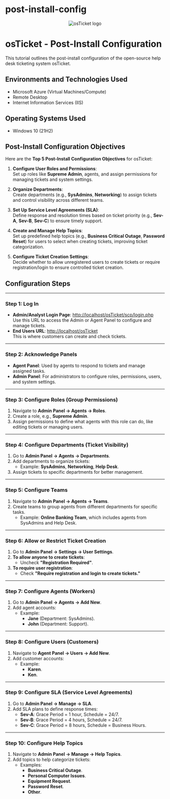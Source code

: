 # post-install-config
<p align="center">
<img src="https://i.imgur.com/Clzj7Xs.png" alt="osTicket logo"/>
</p>

<h1>osTicket - Post-Install Configuration</h1>
This tutorial outlines the post-install configuration of the open-source help desk ticketing system osTicket.<br />



<h2>Environments and Technologies Used</h2>

- Microsoft Azure (Virtual Machines/Compute)
- Remote Desktop
- Internet Information Services (IIS)

<h2>Operating Systems Used </h2>

- Windows 10</b> (21H2)

<h2>Post-Install Configuration Objectives</h2>

Here are the **Top 5 Post-Install Configuration Objectives** for osTicket:

1. **Configure User Roles and Permissions**:  
   Set up roles like **Supreme Admin**, agents, and assign permissions for managing tickets and system settings.

2. **Organize Departments**:  
   Create departments (e.g., **SysAdmins**, **Networking**) to assign tickets and control visibility across different teams.

3. **Set Up Service Level Agreements (SLA)**:  
   Define response and resolution times based on ticket priority (e.g., **Sev-A**, **Sev-B**, **Sev-C**) to ensure timely support.

4. **Create and Manage Help Topics**:  
   Set up predefined help topics (e.g., **Business Critical Outage**, **Password Reset**) for users to select when creating tickets, improving ticket categorization.

5. **Configure Ticket Creation Settings**:  
   Decide whether to allow unregistered users to create tickets or require registration/login to ensure controlled ticket creation.


<h2>Configuration Steps</h2>

---


### **Step 1: Log In**
- **Admin/Analyst Login Page**: [http://localhost/osTicket/scp/login.php](http://localhost/osTicket/scp/login.php)  
  Use this URL to access the Admin or Agent Panel to configure and manage tickets.  
- **End Users URL**: [http://localhost/osTicket](http://localhost/osTicket)  
  This is where customers can create and check tickets.


---


### **Step 2: Acknowledge Panels**
- **Agent Panel**: Used by agents to respond to tickets and manage assigned tasks.  
- **Admin Panel**: For administrators to configure roles, permissions, users, and system settings.  



---


### **Step 3: Configure Roles (Group Permissions)**
1. Navigate to **Admin Panel -> Agents -> Roles**.
2. Create a role, e.g., **Supreme Admin**.
3. Assign permissions to define what agents with this role can do, like editing tickets or managing users.


---


### **Step 4: Configure Departments (Ticket Visibility)**
1. Go to **Admin Panel -> Agents -> Departments**.
2. Add departments to organize tickets:
   - Example: **SysAdmins**, **Networking**, **Help Desk**.
3. Assign tickets to specific departments for better management.



---


### **Step 5: Configure Teams**
1. Navigate to **Admin Panel -> Agents -> Teams**.
2. Create teams to group agents from different departments for specific tasks.
   - Example: **Online Banking Team**, which includes agents from SysAdmins and Help Desk.



---


### **Step 6: Allow or Restrict Ticket Creation**
1. Go to **Admin Panel -> Settings -> User Settings**.
2. **To allow anyone to create tickets**:
   - Uncheck **"Registration Required"**.
3. **To require user registration**:
   - Check **"Require registration and login to create tickets."**



---


### **Step 7: Configure Agents (Workers)**
1. Go to **Admin Panel -> Agents -> Add New**.
2. Add agent accounts:
   - Example:  
     - **Jane** (Department: SysAdmins).  
     - **John** (Department: Support).  


---


### **Step 8: Configure Users (Customers)**
1. Navigate to **Agent Panel -> Users -> Add New**.
2. Add customer accounts:
   - Example:
     - **Karen**.  
     - **Ken**.


---


### **Step 9: Configure SLA (Service Level Agreements)**
1. Go to **Admin Panel -> Manage -> SLA**.
2. Add SLA plans to define response times:
   - **Sev-A**: Grace Period = 1 hour, Schedule = 24/7.  
   - **Sev-B**: Grace Period = 4 hours, Schedule = 24/7.  
   - **Sev-C**: Grace Period = 8 hours, Schedule = Business Hours.



---


### **Step 10: Configure Help Topics**
1. Navigate to **Admin Panel -> Manage -> Help Topics**.
2. Add topics to help categorize tickets:
   - Examples:
     - **Business Critical Outage**.
     - **Personal Computer Issues**.
     - **Equipment Request**.
     - **Password Reset**.
     - **Other**.

